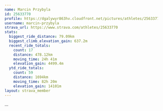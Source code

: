 ```yaml
---
name: Marcin Przybyla
id: 25633770
profile: https://dgalywyr863hv.cloudfront.net/pictures/athletes/25633770/12947173/2/large.jpg
username: marcin-przybyla
strava_url: https://www.strava.com/athletes/25633770
stats:
  biggest_ride_distance: 79.09km
  biggest_climb_elevation_gain: 637.2m
  recent_ride_totals:
    count: 17
    distance: 478.12km
    moving_time: 24h 41m
    elevation_gain: 4499.4m
  ytd_ride_totals:
    count: 59
    distance: 1694km
    moving_time: 82h 20m
    elevation_gain: 14101m
layout: strava_member
--- 
```

...
